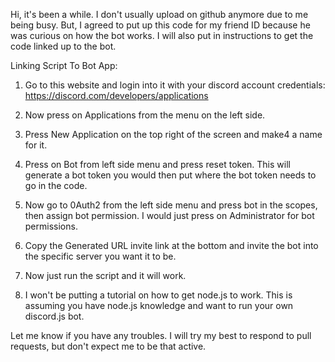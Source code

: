 Hi, it's been a while. I don't usually upload on github anymore due to me being busy. But, I agreed to put up this code for my friend ID because he was curious on how the bot works.
I will also put in instructions to get the code linked up to the bot. 

Linking Script To Bot App: 

1. Go to this website and login into it with your discord account credentials: https://discord.com/developers/applications 

2. Now press on Applications from the menu on the left side.

3. Press New Application on the top right of the screen and make4 a name for it. 

4. Press on Bot from left side menu and press reset token. This will generate a bot token you would then put where the bot token needs to go in the code. 

5. Now go to 0Auth2 from the left side menu and press bot in the scopes, then assign bot permission. I would just press on Administrator for bot permissions. 

6. Copy the Generated URL invite link at the bottom and invite the bot into the specific server you want it to be. 

7. Now just run the script and it will work. 

8. I won't be putting a tutorial on how to get node.js to work. This is assuming you have node.js knowledge and want to run your own discord.js bot. 

Let me know if you have any troubles. I will try my best to respond to pull requests, but don't expect me to be that active. 